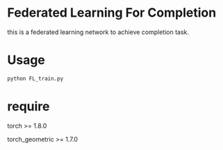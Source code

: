 # Federated Learning For Completion
this is a federated learning network to achieve completion task.

# Usage

```python
python FL_train.py
```

# require

torch >= 1.8.0

torch_geometric >= 1.7.0
